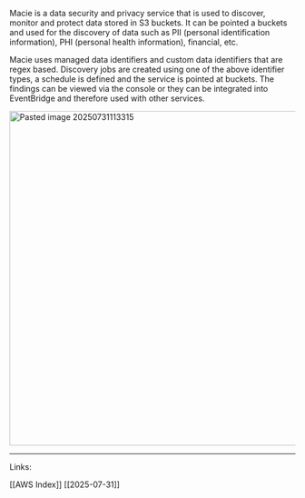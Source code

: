 Macie is a data security and privacy service that is used to discover, monitor and protect data stored in S3 buckets. It can be pointed a buckets and used for the discovery of data such as PII (personal identification information), PHI (personal health information), financial, etc. 

Macie uses managed data identifiers and custom data identifiers that are regex based. 
Discovery jobs are created using one of the above identifier types, a schedule is defined and the service is pointed at buckets. The findings can be viewed via the console or they can be integrated into EventBridge and therefore used with other services. 

<img width="1205" height="589" alt="Pasted image 20250731113315" src="https://github.com/user-attachments/assets/c20c0d7c-e3a0-469d-a381-c504271fd1ed" />

---
Links:

[[AWS Index]]
[[2025-07-31]]
